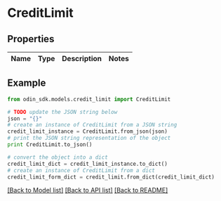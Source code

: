 # CreditLimit


## Properties

Name | Type | Description | Notes
------------ | ------------- | ------------- | -------------

## Example

```python
from odin_sdk.models.credit_limit import CreditLimit

# TODO update the JSON string below
json = "{}"
# create an instance of CreditLimit from a JSON string
credit_limit_instance = CreditLimit.from_json(json)
# print the JSON string representation of the object
print CreditLimit.to_json()

# convert the object into a dict
credit_limit_dict = credit_limit_instance.to_dict()
# create an instance of CreditLimit from a dict
credit_limit_form_dict = credit_limit.from_dict(credit_limit_dict)
```
[[Back to Model list]](../README.md#documentation-for-models) [[Back to API list]](../README.md#documentation-for-api-endpoints) [[Back to README]](../README.md)


